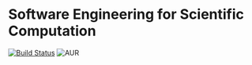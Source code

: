 # Software Engineering for Scientific Computation
[![Build Status](https://travis-ci.org/ai-se/se4sci.svg?branch=master)](https://travis-ci.org/ai-se/se4sci)
![AUR](https://img.shields.io/aur/license/yaourt.svg)
